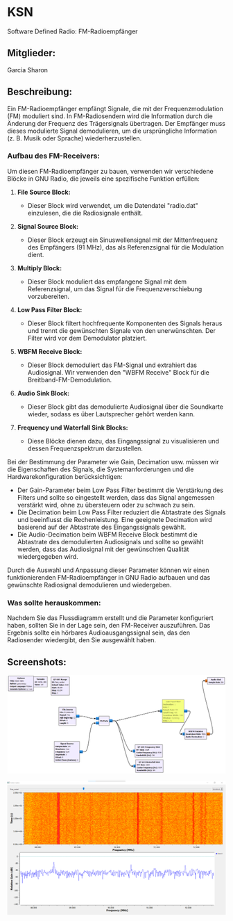 # KSN
Software Defined Radio: FM-Radioempfänger

## Mitglieder:
Garcia Sharon

## Beschreibung:
Ein FM-Radioempfänger empfängt Signale, die mit der Frequenzmodulation (FM) moduliert sind. In FM-Radiosendern wird die Information durch die Änderung der Frequenz des Trägersignals übertragen. Der Empfänger muss dieses modulierte Signal demodulieren, um die ursprüngliche Information (z. B. Musik oder Sprache) wiederherzustellen.

### Aufbau des FM-Receivers:

Um diesen FM-Radioempfänger zu bauen, verwenden wir verschiedene Blöcke in GNU Radio, die jeweils eine spezifische Funktion erfüllen:

1. **File Source Block:**
   - Dieser Block wird verwendet, um die Datendatei "radio.dat" einzulesen, die die Radiosignale enthält.

2. **Signal Source Block:**
   - Dieser Block erzeugt ein Sinuswellensignal mit der Mittenfrequenz des Empfängers (91 MHz), das als Referenzsignal für die Modulation dient.

3. **Multiply Block:**
   - Dieser Block moduliert das empfangene Signal mit dem Referenzsignal, um das Signal für die Frequenzverschiebung vorzubereiten.

4. **Low Pass Filter Block:**
   - Dieser Block filtert hochfrequente Komponenten des Signals heraus und trennt die gewünschten Signale von den unerwünschten. Der Filter wird vor dem Demodulator platziert.

5. **WBFM Receive Block:**
   - Dieser Block demoduliert das FM-Signal und extrahiert das Audiosignal. Wir verwenden den "WBFM Receive" Block für die Breitband-FM-Demodulation.

6. **Audio Sink Block:**
   - Dieser Block gibt das demodulierte Audiosignal über die Soundkarte wieder, sodass es über Lautsprecher gehört werden kann.

7. **Frequency und Waterfall Sink Blocks:**
   - Diese Blöcke dienen dazu, das Eingangssignal zu visualisieren und dessen Frequenzspektrum darzustellen.

Bei der Bestimmung der Parameter wie Gain, Decimation usw. müssen wir die Eigenschaften des Signals, die Systemanforderungen und die Hardwarekonfiguration berücksichtigen:

- Der Gain-Parameter beim Low Pass Filter bestimmt die Verstärkung des Filters und sollte so eingestellt werden, dass das Signal angemessen verstärkt wird, ohne zu übersteuern oder zu schwach zu sein.
- Die Decimation beim Low Pass Filter reduziert die Abtastrate des Signals und beeinflusst die Rechenleistung. Eine geeignete Decimation wird basierend auf der Abtastrate des Eingangssignals gewählt.
- Die Audio-Decimation beim WBFM Receive Block bestimmt die Abtastrate des demodulierten Audiosignals und sollte so gewählt werden, dass das Audiosignal mit der gewünschten Qualität wiedergegeben wird.

Durch die Auswahl und Anpassung dieser Parameter können wir einen funktionierenden FM-Radioempfänger in GNU Radio aufbauen und das gewünschte Radiosignal demodulieren und wiedergeben.

### Was sollte herauskommen:

Nachdem Sie das Flussdiagramm erstellt und die Parameter konfiguriert haben, sollten Sie in der Lage sein, den FM-Receiver auszuführen. Das Ergebnis sollte ein hörbares Audioausgangssignal sein, das den Radiosender wiedergibt, den Sie ausgewählt haben.

## Screenshots:
![Flowgraph](/Bilder/flowgraph.png)

![listen radio](/Bilder/frequency_range_waterfall_sink.png)

